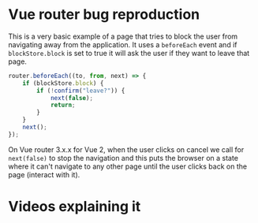 # Vue router bug reproduction

This is a very basic example of a page that tries to block the user
from navigating away from the application. It uses a `beforeEach`
event and if `blockStore.block` is set to true it will ask the user if they want to leave that page.

```javascript
router.beforeEach((to, from, next) => {
    if (blockStore.block) {
        if (!confirm("leave?")) {
            next(false);
            return;
        }
    }
    next();
});
```

On Vue router 3.x.x for Vue 2, when the user clicks on cancel we call for 
`next(false)` to stop the navigation and this puts the browser on a state
where it can't navigate to any other page until the user clicks back on the page (interact with it).

# Videos explaining it
